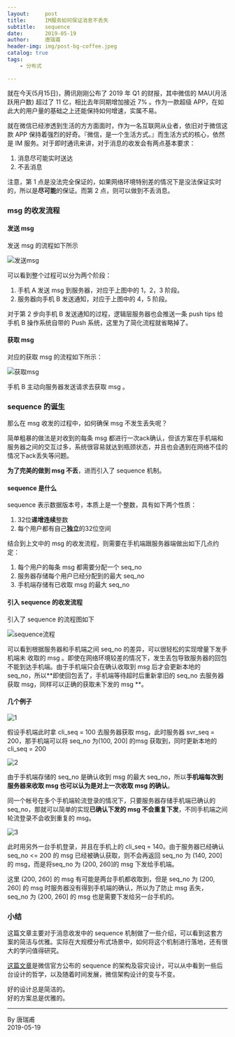 ```yaml
---
layout:     post
title:      IM服务如何保证消息不丢失
subtitle:   sequence 
date:       2019-05-19
author:     唐瑞甫
header-img: img/post-bg-coffee.jpeg
catalog: true
tags: 
    - 分布式

---  
```


就在今天(5月15日)，腾讯刚刚公布了 2019 年 Q1 的财报，其中微信的 MAU(月活跃用户数) 超过了 11 亿，相比去年同期增加接近 7% 。作为一款超级 APP，在如此大的用户量的基础之上还能保持如何增速，实属不易。  
  
就在微信已经渗透到生活的方方面面时，作为一名互联网从业者，依旧对于微信这款 APP 保持着强烈的好奇。『微信，是一个生活方式。』而生活方式的核心，依然是 IM 服务。对于即时通讯来讲，对于消息的收发会有两点基本要求：  
  
1. 消息尽可能实时送达  
2. 不丢消息  
  
注意，第 1 点是没法完全保证的，如果网络环境特别差的情况下是没法保证实时的，所以是**尽可能**的保证。而第 2 点，则可以做到不丢消息。
  


### msg 的收发流程  
  
#### 发送 msg  
  
发送 msg 的流程如下所示  
  
![发送msg](https://wx3.sinaimg.cn/mw1024/9a30a1bagy1g36wxkwfahj20sg0lcta5.jpg)  
  
可以看到整个过程可以分为两个阶段：  
  
1. 手机 A 发送 msg 到服务器，对应于上图中的 1，2，3 阶段。  
2. 服务器向手机 B 发送通知，对应于上图中的 4，5 阶段。  
  
对于第 2 步向手机 B 发送通知的过程，逻辑层服务器也会推送一条 push tips 给手机 B 操作系统自带的 Push 系统，这里为了简化流程就省略掉了。
  
#### 获取 msg  
  
对应的获取 msg 的流程如下所示：  
  
![获取msg](https://wx2.sinaimg.cn/mw1024/9a30a1bagy1g36wxkwayhj20sg0lc0tw.jpg)  
  
手机 B 主动向服务器发送请求去获取 msg 。  
  
### sequence 的诞生  
  
那么在 msg 收发的过程中，如何确保 msg 不发生丢失呢？  
  
简单粗暴的做法是对收到的每条 msg 都进行一次ack确认，但该方案在手机端和服务器之间的交互过多，系统很容易就达到瓶颈状态，并且也会遇到在网络不佳的情况下ack丢失等问题。  
  
**为了完美的做到 msg 不丢**，进而引入了 sequence 机制。  
  
#### sequence 是什么  
  
sequence 表示数据版本号，本质上是一个整数，具有如下两个性质：  
  
1. 32位**递增连续**整数  
2. 每个用户都有自己**独立**的32位空间  
  
结合到上文中的 msg 的收发流程，则需要在手机端跟服务器端做出如下几点约定：  
  
1. 每个用户的每条 msg 都需要分配一个 seq_no  
2. 服务器存储每个用户已经分配到的最大 seq_no  
3. 手机端存储有已收取 msg 的最大 seq_no  
  
#### 引入 sequence 的收发流程  
  
引入了 sequence 的流程图如下  
  
![sequence流程](https://wx2.sinaimg.cn/mw1024/9a30a1bagy1g36wxkxbusj20sg0lcgnj.jpg)
  
可以看到根据服务器和手机端之间 seq_no 的差异，可以很轻松的实现增量下发手机端未
收取的 msg 。即使在网络环境较差的情况下，发生丢包导致服务器的回包不能到达手机端。由于手机端只会在确认收取到 msg 后才会更新本地的 seq_no，所以**即使回包丢了，手机端等待超时后重新拿旧的 seq_no 去服务器获取 msg，同样可以正确的获取未下发的 msg **。  
  
#### 几个例子  
  
![1](https://wx3.sinaimg.cn/mw1024/9a30a1bagy1g36wxkwe6rj20sg0lcq3v.jpg)  
  
假设手机端此时拿 cli_seq = 100 去服务器获取 msg，此时服务器 svr_seq = 200，那手机端可以将 seq_no 为(100, 200] 的msg 获取到，同时更新本地的 cli_seq = 200   
  
![2](https://wx4.sinaimg.cn/mw1024/9a30a1bagy1g36wxkxcsvj20sg0lcjsr.jpg) 
  
由于手机端存储的 seq_no 是确认收到 msg 的最大 seq_no，所以**手机端每次到服务器来收取 msg 也可以认为是对上一次收取 msg 的确认**。  
  
同一个帐号在多个手机端轮流登录的情况下，只要服务器存储手机端已确认的 seq_no，那就可以简单的实现**已确认下发的 msg 不会重复下发**，不同手机端之间轮流登录不会收到重复的 msg。  
    
![3](https://wx3.sinaimg.cn/mw1024/9a30a1bagy1g36wxkxra0j20sg0lc401.jpg)   
  
此时用另外一台手机登录，并且在手机上的 cli_seq = 140。由于服务器已经确认 seq_no <= 200 的 msg 已经被确认获取，则不会再返回 seq_no 为 (140, 200] 的 msg，而是将seq_no 为 (200, 260]的 msg 下发给手机端。  
  
这里 (200, 260] 的 msg 有可能是两台手机都收取到，但是 seq_no 为 (200, 260] 的 msg 时服务器没有得到手机端的确认，所以为了防止 msg 丢失，seq_no 为 (200, 260] 的 msg 也是需要下发给另一台手机的。  
  
### 小结  
  
这篇文章主要对于消息收发中的 sequence 机制做了一些介绍，可以看到这套方案的简洁与优雅。实际在大规模分布式场景中，如何将这个机制进行落地，还有很大的学问值得研究。  
  
[这篇文章](https://www.infoq.cn/article/wechat-serial-number-generator-architecture)是微信官方公布的 sequence 的架构及容灾设计，可以从中看到一些后台设计的哲学，以及随着时间发展，微信架构设计的变与不变。  
  
好的设计总是简洁的。  
好的方案总是优雅的。
  
  
  
  
  
  
  
  
  
  
---
  By 唐瑞甫  
  2019-05-19

